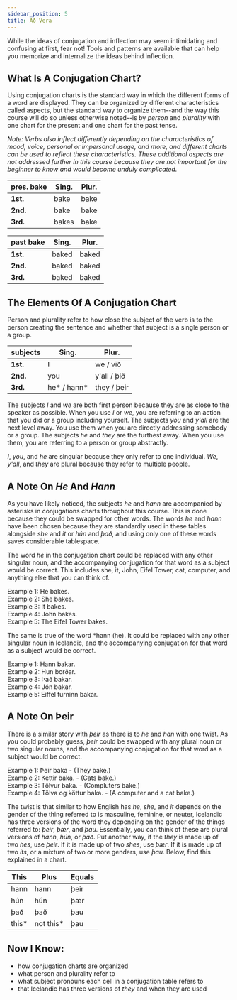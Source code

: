```yaml
---
sidebar_position: 5
title: Að Vera
---
```


While the ideas of conjugation and inflection may seem intimidating and confusing at first, fear not! Tools and patterns are available that can help you memorize and internalize the ideas behind inflection. 

## What Is A Conjugation Chart?
Using conjugation charts is the standard way in which the different forms of a word are displayed. They can be organized by different characteristics called aspects, but the standard way to organize them--and the way this course will do so unless otherwise noted--is by *person* and *plurality* with one chart for the present and one chart for the past tense.  

*Note: Verbs also inflect differently depending on the characteristics of mood, voice, personal or impersonal usage, and more, and different charts can be used to reflect these characteristics. These additional aspects are not addressed further in this course because they are not important for the beginner to know and would become unduly complicated.* 

| pres. bake | **Sing.** | **Plur.** |
|------------|-----------|-----------|
| **1st.**   | bake      | bake      |
| **2nd.**   | bake      | bake      |
| **3rd.**   | bakes     | bake      |

| past bake | **Sing.** | **Plur.** |
|-----------|-----------|-----------|
| **1st.**  | baked     | baked     |
| **2nd.**  | baked     | baked     |
| **3rd.**  | baked     | baked     |

## The Elements Of A Conjugation Chart 
Person and plurality refer to how close the subject of the verb is to the person creating the sentence and whether that subject is a single person or a group. 

| subjects | **Sing.**  | **Plur.**   |
|----------|------------|-------------|
| **1st.** | I          | we / við    |
| **2nd.** | you        | y'all / þið |
| **3rd.** | he* / hann* | they / þeir |

The subjects *I* and *we* are both first person because they are as close to the speaker as possible. When you use *I* or *we*, you are referring to an action that you did or a group including yourself. The subjects *you* and *y'all* are the next level away. You use them when you are directly addressing somebody or a group. The subjects *he* and *they* are the furthest away. When you use them, you are referring to a person or group abstractly. 

*I*, *you*, and *he* are singular because they only refer to one individual. *We*, *y'all*, and *they* are plural because they refer to multiple people. 

## A Note On *He* And *Hann* 
As you have likely noticed, the subjects *he* and *hann* are accompanied by asterisks in conjugations charts throughout this course. This is done because they could be swapped for other words. The words *he* and *hann* have been chosen because they are standardly used in these tables alongside *she* and *it* or *hún* and *það*, and using only one of these words saves considerable tablespace. 

The word *he* in the conjugation chart could be replaced with any other singular noun, and the accompanying conjugation for that word as a subject would be correct. This includes she, it, John, Eifel Tower, cat, computer, and anything else that you can think of. 

Example 1: He bakes. \
Example 2: She bakes. \
Example 3: It bakes. \
Example 4: John bakes. \
Example 5: The Eifel Tower bakes. 

The same is true of the word *hann (he). It could be replaced with any other singular noun in Icelandic, and the accompanying conjugation for that word as a subject would be correct.

Example 1: Hann bakar. \
Example 2: Hun borðar. \
Example 3: Það bakar. \
Example 4: Jón bakar. \
Example 5: Eiffel turninn bakar.

## A Note On Þeir
There is a similar story with *þeir* as there is to *he* and *han* with one twist. As you could probably guess, *þeir* could be swapped with any plural noun or two singular nouns, and the accompanying conjugation for that word as a subject would be correct. 

Example 1: Þeir baka - (They bake.) \
Example 2: Kettir baka. - (Cats bake.) \
Example 3: Tölvur baka. - (Compluters bake.) \
Example 4: Tölva og köttur baka. - (A computer and a cat bake.)

The twist is that similar to how English has *he*, *she*, and *it* depends on the gender of the thing referred to is masculine, feminine, or neuter, Icelandic has three versions of the word they depending on the gender of the things referred to: *þeir*, *þær*, and *þau*. Essentially, you can think of these are plural versions of *hann*, *hún*, or *það*. Put another way, if the *they* is made up of two *hes*, use *þeir*. If it is made up of two *shes*, use *þær*. If it is made up of two *its*, or a mixture of two or more genders, use *þau*. Below, find this explained in a chart. 

| This  | Plus      | Equals |
|-------|-----------|--------|
| hann  | hann      | þeir   |
| hún   | hún       | þær    |
| það   | það       | þau    |
| this* | not this* | þau    |

## Now I Know:
- how conjugation charts are organized
- what person and plurality refer to
- what subject pronouns each cell in a conjugation table refers to
- that Icelandic has three versions of *they* and when they are used
